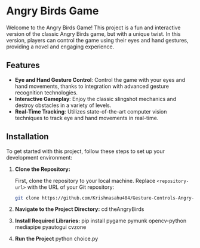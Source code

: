 # Angry Birds Game

Welcome to the Angry Birds Game! This project is a fun and interactive version of the classic Angry Birds game, but with a unique twist. In this version, players can control the game using their eyes and hand gestures, providing a novel and engaging experience.

## Features

- **Eye and Hand Gesture Control**: Control the game with your eyes and hand movements, thanks to integration with advanced gesture recognition technologies.
- **Interactive Gameplay**: Enjoy the classic slingshot mechanics and destroy obstacles in a variety of levels.
- **Real-Time Tracking**: Utilizes state-of-the-art computer vision techniques to track eye and hand movements in real-time.

## Installation

To get started with this project, follow these steps to set up your development environment:

1. **Clone the Repository:**

   First, clone the repository to your local machine. Replace `<repository-url>` with the URL of your Git repository:

   ```bash
   git clone https://github.com/Krishnasahu404/Gesture-Controls-Angry-Bird.git
   
2. **Navigate to the Project Directory:**
     cd theAngryBirds

3. **Install Required Libraries:**
     pip install pygame pymunk opencv-python mediapipe pyautogui cvzone
   
4. **Run the Project**
     python choice.py

